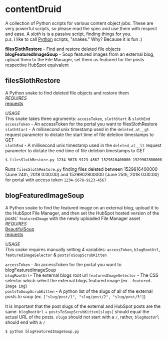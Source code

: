 # contentDruid
A collection of Python scripts for various content object jobs. These are very powerful scripts, so please read the spec and use them with respect and ease. A _sloth_ is is a passive script, finding things for you.  
p.s. I like to call [Python](https://www.python.org/) scripts, "snakes." Why? Because it is fun :)

__filesSlothRestore__ - Find and restore deleted file objects   
__blogFeaturedImageSoup__ - Soup featured images from an external blog, upload them to the File Manager, set them as featured for the posts respective HubSpot equivalent
## filesSlothRestore
A Python snake to find deleted file objects and restore them  
_REQUIRES_  
[requests](http://docs.python-requests.org/en/master/)  

_USAGE_  
This snake takes three agruments: `accessToken`, `slothStart` & `slothEnd`  
`accessToken` - An accessToken for the portal you want to filesSlothRestore  
`slothStart` - A millisecond unix timestamp used in the `deleted_at__gt` request parameter to dictate the start time of file deletion timestamps to GET  
`slothEnd` - A millisecond unix timestamp used in the `deleted_at__lt` request parameter to dictate the end time of file deletion timestamps to GET  

```
$ filesSlothRestore.py 1234-5678-9123-4567 1529816400000 1529902800000
```
Runs `filesSlothRestore.py` finding files deleted between 1529816400000 (June 24th, 2018 0:00:00) and 1529902800000 (June 25th, 2018 0:00:00) for portal with access token `1234-5678-9123-4567`  

## blogFeaturedImageSoup
A Python snake to find the featured image on an external blog, upload it to the HubSpot File Manager, and then set the HubSpot hosted version of the posts' `featuredImage` with the newly uploaded File Manager asset  
_REQUIRES_  
[BeautifulSoup](https://www.crummy.com/software/BeautifulSoup/bs4/doc/)  
[requests](http://docs.python-requests.org/en/master/)  

_USAGE_  
This snake requires manually setting 4 variables: `accessToken`, `blogRootUrl`, `featuredImageSelector` & `postsToSoupScrubKitten`

`accessToken` - An accessToken for the portal you want to blogFeaturedImageSoup  
`blogRootUrl`- The external blogs root url 
`featuredImageSelector` - The CSS selector which select the external blogs featured image (ex. `.featured-image img`)  
`postsToSoupScrubKitten` - A python list of the slugs of all of the external posts to soup (ex. `["slug/post/1", "slug/post/2", "slug/post/3"]`)  

It is important that the post slugs of the external and HubSpot posts are the same. `blogRootUrl` + `postsToSoupScrubKitten[slugs]` should equal the actual URL of the posts. `slug`s should not start with a `/`, rather, `blogRootUrl` should end with a `/`

```
$ python blogFeaturedImageSoup.py
```